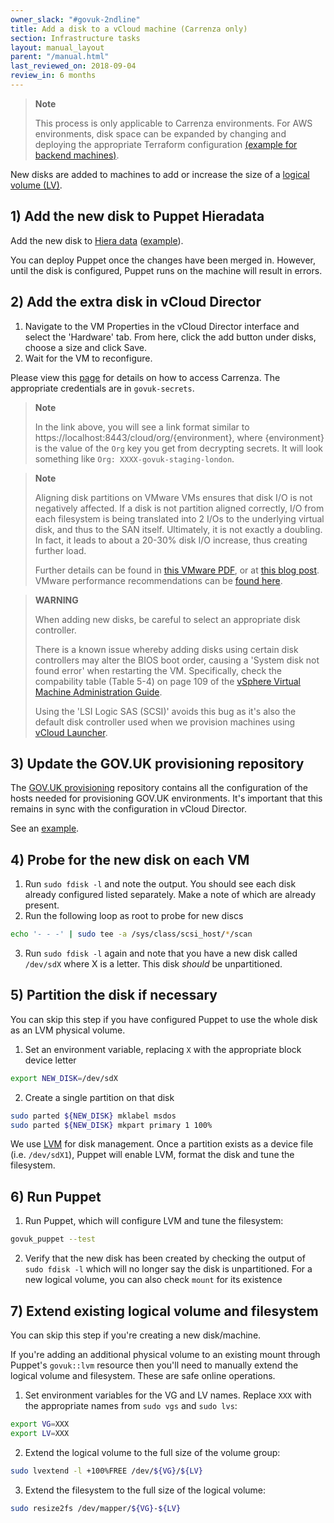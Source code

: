 ```yaml
---
owner_slack: "#govuk-2ndline"
title: Add a disk to a vCloud machine (Carrenza only)
section: Infrastructure tasks
layout: manual_layout
parent: "/manual.html"
last_reviewed_on: 2018-09-04
review_in: 6 months
---
```


> **Note**
>
> This process is only applicable to Carrenza environments.
> For AWS environments, disk space can be expanded by changing
> and deploying the appropriate Terraform configuration
> [(example for backend machines)](https://github.com/alphagov/govuk-aws/blob/master/terraform/projects/app-backend/main.tf#L204).

New disks are added to machines to add or increase the size of a
[logical volume (LV)][logical-volume-wiki].

## 1) Add the new disk to Puppet Hieradata

Add the new disk to
[Hiera data](https://github.com/alphagov/govuk-puppet/tree/master/hieradata)
([example](https://github.com/alphagov/govuk-puppet/commit/73531ea7a7c28cbbb1c04f41ec5da53b4ff591d2)).

You can deploy Puppet once the changes have been merged in. However, until the
disk is configured, Puppet runs on the machine will result in errors.

## 2) Add the extra disk in vCloud Director

1. Navigate to the VM Properties in the vCloud Director interface and
   select the 'Hardware' tab. From here, click the add button under
   disks, choose a size and click Save.
2. Wait for the VM to reconfigure.

Please view this [page](https://github.com/alphagov/govuk-legacy-opsmanual/blob/master/infrastructure/howto/connect-carrenza-il2.rst) for details on how to access Carrenza. The appropriate credentials are in `govuk-secrets`.

> **Note**
>
> In the link above, you will see a link format similar to https://localhost:8443/cloud/org/{environment}, where {environment} is the value of the `Org` key you get from decrypting secrets. It will look something like `Org: XXXX-govuk-staging-london`.

> **Note**
>
> Aligning disk partitions on VMware VMs ensures that disk I/O is not
> negatively affected. If a disk is not partition aligned correctly, I/O
> from each filesystem is being translated into 2 I/Os to the
> underlying virtual disk, and thus to the SAN itself. Ultimately, it is
> not exactly a doubling. In fact, it leads to about a 20-30% disk I/O
> increase, thus creating further load.
>
> Further details can be found in [this VMware
> PDF](http://www.vmware.com/pdf/esx3_partition_align.pdf), or at [this
> blog
> post](http://blogs.vmware.com/vsphere/2011/08/guest-os-partition-alignment.html).
> VMware performance recommendations can be [found
> here](http://www.vmware.com/pdf/Perf_Best_Practices_vSphere5.0.pdf).

> **WARNING**
>
> When adding new disks, be careful to select an appropriate disk
> controller.
>
> There is a known issue whereby adding disks using certain disk
> controllers may alter the BIOS boot order, causing a 'System disk not
> found error' when restarting the VM. Specifically, check the
> compability table (Table 5-4) on page 109 of the [vSphere Virtual
> Machine Administration
> Guide](http://pubs.vmware.com/vsphere-55/topic/com.vmware.ICbase/PDF/vsphere-esxi-vcenter-server-551-virtual-machine-admin-guide.pdf).
>
> Using the 'LSI Logic SAS (SCSI)' avoids this bug as it's also the
> default disk controller used when we provision machines using [vCloud
> Launcher](http://rubygems.org/gems/vcloud-launcher).

## 3) Update the GOV.UK provisioning repository

The [GOV.UK provisioning](https://github.com/alphagov/govuk-provisioning)
repository contains all the configuration of the hosts needed for provisioning
GOV.UK environments. It's important that this remains in sync with the
configuration in vCloud Director.

See an [example](https://github.com/alphagov/govuk-provisioning/pull/17/files).

## 4) Probe for the new disk on each VM

1. Run `sudo fdisk -l` and note the output. You should see each disk
   already configured listed separately. Make a note of which are
   already present.
2. Run the following loop as root to probe for new discs

```bash
echo '- - -' | sudo tee -a /sys/class/scsi_host/*/scan
```

3. Run `sudo fdisk -l` again and note that you have a new disk called
   `/dev/sdX` where X is a letter. This disk *should* be unpartitioned.

## 5) Partition the disk if necessary

You can skip this step if you have configured Puppet to use the whole
disk as an LVM physical volume.

1. Set an environment variable, replacing `X` with the appropriate
   block device letter

```bash
export NEW_DISK=/dev/sdX
```

2. Create a single partition on that disk

```bash
sudo parted ${NEW_DISK} mklabel msdos
sudo parted ${NEW_DISK} mkpart primary 1 100%
```

We use [LVM](https://wiki.ubuntu.com/Lvm) for disk management. Once a
partition exists as a device file (i.e. `/dev/sdX1`), Puppet will enable
LVM, format the disk and tune the filesystem.

## 6) Run Puppet

1. Run Puppet, which will configure LVM and tune the filesystem:

```bash
govuk_puppet --test
```

2. Verify that the new disk has been created by checking the output of
   `sudo fdisk -l` which will no longer say the disk is unpartitioned. For a
   new logical volume, you can also check `mount` for its existence

## 7) Extend existing logical volume and filesystem

You can skip this step if you're creating a new disk/machine.

If you're adding an additional physical volume to an existing mount
through Puppet's `govuk::lvm` resource then you'll need to manually
extend the logical volume and filesystem. These are safe online
operations.

1. Set environment variables for the VG and LV names. Replace `XXX`
   with the appropriate names from `sudo vgs` and `sudo lvs`:

```bash
export VG=XXX
export LV=XXX
```

2. Extend the logical volume to the full size of the volume group:

```bash
sudo lvextend -l +100%FREE /dev/${VG}/${LV}
```

3. Extend the filesystem to the full size of the logical volume:

```bash
sudo resize2fs /dev/mapper/${VG}-${LV}
```

[logical-volume-wiki]: https://en.wikipedia.org/wiki/Logical_volume_management
